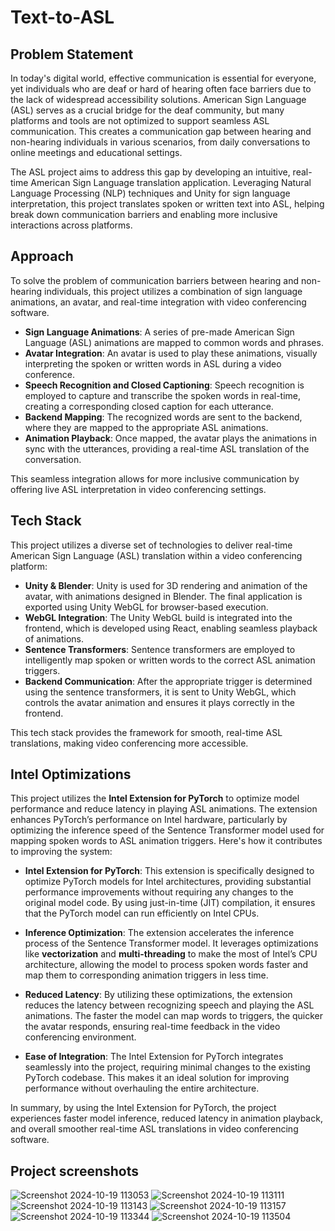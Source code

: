 # Text-to-ASL

## Problem Statement

In today's digital world, effective communication is essential for everyone, yet individuals who are deaf or hard of hearing often face barriers due to the lack of widespread accessibility solutions. American Sign Language (ASL) serves as a crucial bridge for the deaf community, but many platforms and tools are not optimized to support seamless ASL communication. This creates a communication gap between hearing and non-hearing individuals in various scenarios, from daily conversations to online meetings and educational settings.

The ASL project aims to address this gap by developing an intuitive, real-time American Sign Language translation application. Leveraging Natural Language Processing (NLP) techniques and Unity for sign language interpretation, this project translates spoken or written text into ASL, helping break down communication barriers and enabling more inclusive interactions across platforms.

## Approach

To solve the problem of communication barriers between hearing and non-hearing individuals, this project utilizes a combination of sign language animations, an avatar, and real-time integration with video conferencing software.

- **Sign Language Animations**: A series of pre-made American Sign Language (ASL) animations are mapped to common words and phrases.
- **Avatar Integration**: An avatar is used to play these animations, visually interpreting the spoken or written words in ASL during a video conference.
- **Speech Recognition and Closed Captioning**: Speech recognition is employed to capture and transcribe the spoken words in real-time, creating a corresponding closed caption for each utterance.
- **Backend Mapping**: The recognized words are sent to the backend, where they are mapped to the appropriate ASL animations.
- **Animation Playback**: Once mapped, the avatar plays the animations in sync with the utterances, providing a real-time ASL translation of the conversation.

This seamless integration allows for more inclusive communication by offering live ASL interpretation in video conferencing settings.

## Tech Stack

This project utilizes a diverse set of technologies to deliver real-time American Sign Language (ASL) translation within a video conferencing platform:

- **Unity & Blender**: Unity is used for 3D rendering and animation of the avatar, with animations designed in Blender. The final application is exported using Unity WebGL for browser-based execution.
- **WebGL Integration**: The Unity WebGL build is integrated into the frontend, which is developed using React, enabling seamless playback of animations.
- **Sentence Transformers**: Sentence transformers are employed to intelligently map spoken or written words to the correct ASL animation triggers.
- **Backend Communication**: After the appropriate trigger is determined using the sentence transformers, it is sent to Unity WebGL, which controls the avatar animation and ensures it plays correctly in the frontend.

This tech stack provides the framework for smooth, real-time ASL translations, making video conferencing more accessible.

## Intel Optimizations

This project utilizes the **Intel Extension for PyTorch** to optimize model performance and reduce latency in playing ASL animations. The extension enhances PyTorch’s performance on Intel hardware, particularly by optimizing the inference speed of the Sentence Transformer model used for mapping spoken words to ASL animation triggers. Here's how it contributes to improving the system:

- **Intel Extension for PyTorch**: This extension is specifically designed to optimize PyTorch models for Intel architectures, providing substantial performance improvements without requiring any changes to the original model code. By using just-in-time (JIT) compilation, it ensures that the PyTorch model can run efficiently on Intel CPUs.

- **Inference Optimization**: The extension accelerates the inference process of the Sentence Transformer model. It leverages optimizations like **vectorization** and **multi-threading** to make the most of Intel’s CPU architecture, allowing the model to process spoken words faster and map them to corresponding animation triggers in less time.

- **Reduced Latency**: By utilizing these optimizations, the extension reduces the latency between recognizing speech and playing the ASL animations. The faster the model can map words to triggers, the quicker the avatar responds, ensuring real-time feedback in the video conferencing environment.

- **Ease of Integration**: The Intel Extension for PyTorch integrates seamlessly into the project, requiring minimal changes to the existing PyTorch codebase. This makes it an ideal solution for improving performance without overhauling the entire architecture.

In summary, by using the Intel Extension for PyTorch, the project experiences faster model inference, reduced latency in animation playback, and overall smoother real-time ASL translations in video conferencing software.


##  Project screenshots

![Screenshot 2024-10-19 113053](https://github.com/user-attachments/assets/db41e1b6-08aa-47e4-a000-c0f0bd27dfdf)
![Screenshot 2024-10-19 113111](https://github.com/user-attachments/assets/98403fee-720f-47a2-b36c-f0b4a49d3e5d)
![Screenshot 2024-10-19 113143](https://github.com/user-attachments/assets/a81db057-c9fd-438c-a33c-33909c4f6bb5)
![Screenshot 2024-10-19 113157](https://github.com/user-attachments/assets/6460cbef-5dec-4c6e-8595-93a2a1b492e0)
![Screenshot 2024-10-19 113344](https://github.com/user-attachments/assets/97cdc254-7526-4110-a3a7-e7d553d3dfab)
![Screenshot 2024-10-19 113504](https://github.com/user-attachments/assets/0829fb7c-436d-429e-8a82-7ddd78b9f992)



